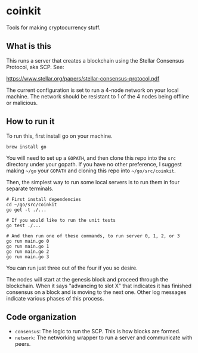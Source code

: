 # coinkit
Tools for making cryptocurrency stuff.

## What is this

This runs a server that creates a blockchain using the Stellar Consensus Protocol,
aka SCP. See:

https://www.stellar.org/papers/stellar-consensus-protocol.pdf 

The current configuration is set to run a 4-node network on your local machine.
The network should be resistant to 1 of the 4 nodes being offline or malicious.

## How to run it

To run this, first install go on your machine.

```
brew install go
```

You will need to set up a `GOPATH`, and then clone this repo into the `src` directory
under your gopath. If you have no other preference, I suggest making `~/go` your
`GOPATH` and cloning this repo into `~/go/src/coinkit`.

Then, the simplest way to run some local servers is to run them in four separate
terminals.

```
# First install dependencies
cd ~/go/src/coinkit
go get -t ./...

# If you would like to run the unit tests
go test ./...

# And then run one of these commands, to run server 0, 1, 2, or 3
go run main.go 0
go run main.go 1
go run main.go 2
go run main.go 3
```

You can run just three out of the four if you so desire.

The nodes will start at the genesis block and proceed through the blockchain.
When it says "advancing to slot X" that indicates it has finished consensus on
a block and is moving to the next one. Other log messages indicate various
phases of this process.

## Code organization

* `consensus`: The logic to run the SCP. This is how blocks are formed.
* `network`: The networking wrapper to run a server and communicate with peers.
